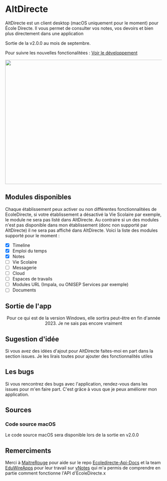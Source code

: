 # AltDirecte

AltDirecte est un client desktop (macOS uniquement pour le moment) pour École Directe.
Il vous permet de consulter vos notes, vos devoirs et bien plus directement dans une application

Sortie de la v2.0.0 au mois de septembre. 

Pour suivre les nouvelles fonctionalitées : [Voir le développement](https://github.com/RetroAndDev/AltDirecte/projects?query=is%3Aopen) 

<p align="center">
  <img width="570" height="400" src="./altdirecte-macos.png">
</p>

## Modules disponibles
Chaque établissement peux activer ou non différentes fonctionnalitées de EcoleDirecte, si votre établissement a désactivé la Vie Scolaire par exemple, le module ne sera pas listé dans AltDirecte. Au contraire si un des modules n'est pas disponible dans mon établissement (donc non supporté par AltDirecte) il ne sera pas affiché dans AltDirecte. Voici la liste des modules supporté pour le moment :
 - [x] Timeline
 - [x] Emploi du temps
 - [x] Notes
 - [ ] Vie Scolaire
 - [ ] Messagerie
 - [ ] Cloud
 - [ ] Espaces de travails
 - [ ] Modules URL (Impala, ou ONISEP Services par exemple)
 - [ ] Documents

## Sortie de l'app
<p align="center">
  <a>Pour ce qui est de la version Windows, elle sortira peut-être en fin d'année 2023. Je ne sais pas encore vraiment</a>
</p>

## Sugestion d'idée
Si vous avez des idées d'ajout pour AltDirecte faites-moi en part dans la section issues. Je les lirais toutes pour ajouter des fonctionnalités utiles

## Les bugs
Si vous rencontrez des bugs avec l'application, rendez-vous dans les issues pour m'en faire part. C'est grâce à vous que je peux améliorer mon application.

## Sources
### Code source macOS
Le code source macOS sera disponible lors de la sortie en v2.0.0

## Remerciments
Merci à [MaitreRouge](https://github.com/MaitreRouge/) pour aide sur le repo [Ecoledirecte-Api-Docs](https://github.com/EduWireApps/ecoledirecte-api-docs) et la team [EduWireApps](https://github.com/EduWireApps) pour leur travail sur [yNotes](https://github.com/EduWireApps/ynotes) qui m'a permis de comprendre en partie comment fonctionne l'API d'EcoleDirecte.x
